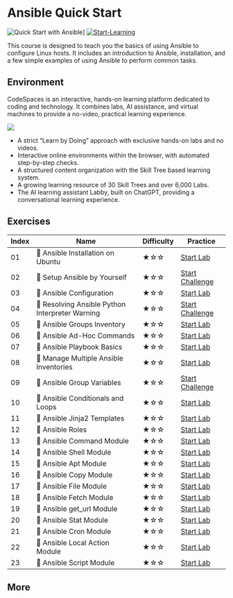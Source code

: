 # Ansible Quick Start  

![Quick Start with Ansible](https://cover-creator.appbot.io/quick-start-with-ansible.png)]
[![Start-Learning](https://img.shields.io/badge/Start-Learning-whitesmoke?style=for-the-badge)](https://)

This course is designed to teach you the basics of using Ansible to configure Linux hosts. It includes an introduction to Ansible, installation, and a few simple examples of using Ansible to perform common tasks.


## Environment

CodeSpaces is an interactive, hands-on learning platform dedicated to coding and technology. It combines labs, AI assistance, and virtual machines to provide a no-video, practical learning experience.

![](https://tutorial-screenshot.getvm.io/images/vm-1725247253.png)

- A strict “Learn by Doing” approach with exclusive hands-on labs and no videos.
- Interactive online environments within the browser, with automated step-by-step checks.
- A structured content organization with the Skill Tree based learning system.
- A growing learning resource of 30 Skill Trees and over 6,000 Labs.
- The AI learning assistant Labby, built on ChatGPT, providing a conversational learning experience.

## Exercises

|   Index | Name                                           | Difficulty   | Practice                                                                                                                        |
|---------|------------------------------------------------|--------------|---------------------------------------------------------------------------------------------------------------------------------|
|      01 | 📖 Ansible Installation on Ubuntu               | ★☆☆          | <a target='_blank' href=''>Start Lab</a>                 |
|      02 | 🎯 Setup Ansible by Yourself                    | ★☆☆          | <a target='_blank' href=''>Start Challenge</a>                    |
|      03 | 📖 Ansible Configuration                        | ★☆☆          | <a target='_blank' href=''>Start Lab</a>                         |
|      04 | 🎯 Resolving Ansible Python Interpreter Warning | ★☆☆          | <a target='_blank' href=''>Start Challenge</a> |
|      05 | 📖 Ansible Groups Inventory                     | ★☆☆          | <a target='_blank' href=''>Start Lab</a>                      |
|      06 | 📖 Ansible Ad-Hoc Commands                      | ★☆☆          | <a target='_blank' href=''>Start Lab</a>                       |
|      07 | 📖 Ansible Playbook Basics                      | ★☆☆          | <a target='_blank' href=''>Start Lab</a>                       |
|      08 | 📖 Manage Multiple Ansible Inventories          | ★☆☆          | <a target='_blank' href=''>Start Lab</a>             |
|      09 | 🎯 Ansible Group Variables                      | ★☆☆          | <a target='_blank' href=''>Start Challenge</a> |                |
|      10 | 📖 Ansible Conditionals and Loops               | ★☆☆          | <a target='_blank' href=''>Start Lab</a>             |              |
|      11 | 📖 Ansible Jinja2 Templates                     | ★☆☆          | <a target='_blank' href=''>Start Lab</a>             |                    |
|      12 | 📖 Ansible Roles                                | ★☆☆          | <a target='_blank' href=''>Start Lab</a>             |                           |
|      13 | 📖 Ansible Command Module                       | ★☆☆          | <a target='_blank' href=''>Start Lab</a>             |                        |
|      14 | 📖 Ansible Shell Module                         | ★☆☆          | <a target='_blank' href=''>Start Lab</a>             |                     |
|      15 | 📖 Ansible Apt Module                           | ★☆☆          | <a target='_blank' href=''>Start Lab</a>             |                           |
|      16 | 📖 Ansible Copy Module                          | ★☆☆          | <a target='_blank' href=''>Start Lab</a>             |                          |
|      17 | 📖 Ansible File Module                          | ★☆☆          | <a target='_blank' href=''>Start Lab</a>             |                       |
|      18 | 📖 Ansible Fetch Module                         | ★☆☆          | <a target='_blank' href=''>Start Lab</a>             |                         |
|      19 | 📖 Ansible get_url Module                       | ★☆☆          | <a target='_blank' href=''>Start Lab</a>             |                  |
|      20 | 📖 Ansible Stat Module                          | ★☆☆          | <a target='_blank' href=''>Start Lab</a>             |                        |
|      21 | 📖 Ansible Cron Module                          | ★☆☆          | <a target='_blank' href=''>Start Lab</a>             |                        |
|      22 | 📖 Ansible Local Action Module                  | ★☆☆          | <a target='_blank' href=''>Start Lab</a>             |              |
|      23 | 📖 Ansible Script Module                        | ★☆☆          | <a target='_blank' href=''>Start Lab</a>             |                     |

## More
